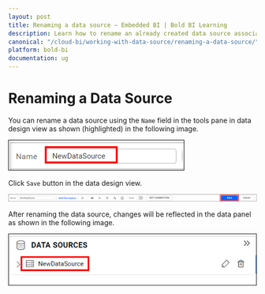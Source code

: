 ```yaml
---
layout: post
title: Renaming a data source – Embedded BI | Bold BI Learning
description: Learn how to rename an already created data source associated with a dashboard through data source editor in Bold BI Embedded.
canonical: "/cloud-bi/working-with-data-source/renaming-a-data-source/"
platform: bold-bi
documentation: ug
---
```


# Renaming a Data Source

You can rename a data source using the `Name` field in the tools pane in data design view as shown (highlighted) in the following image.

![Select rename](/static/assets/embedded/working-with-datasource/images/selectrename.png)

Click `Save` button in the data design view.

![Save rename](/static/assets/embedded/working-with-datasource/images/saverename.png)

After renaming the data source, changes will be reflected in the data panel as shown in the following image.

![Data source name](/static/assets/embedded/working-with-datasource/images/datasourcename.png)
